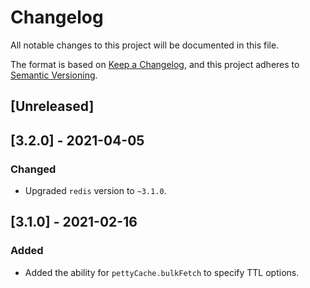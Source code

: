 # Changelog
All notable changes to this project will be documented in this file.

The format is based on [Keep a Changelog](https://keepachangelog.com/en/1.0.0/),
and this project adheres to [Semantic Versioning](https://semver.org/spec/v2.0.0.html).

## [Unreleased]

## [3.2.0] - 2021-04-05
### Changed
- Upgraded `redis` version to `~3.1.0`.

## [3.1.0] - 2021-02-16
### Added
- Added the ability for `pettyCache.bulkFetch` to specify TTL options.